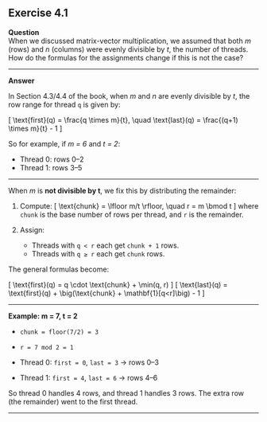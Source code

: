 ## Exercise 4.1

**Question**  
When we discussed matrix-vector multiplication, we assumed that both _m_ (rows) and _n_ (columns) were evenly divisible by _t_, the number of threads. How do the formulas for the assignments change if this is not the case?

---

**Answer**

In Section 4.3/4.4 of the book, when _m_ and _n_ are evenly divisible by _t_, the row range for thread `q` is given by:

\[
\text{first}(q) = \frac{q \times m}{t}, \quad \text{last}(q) = \frac{(q+1) \times m}{t} - 1
\]

So for example, if _m = 6_ and _t = 2_:

- Thread 0: rows 0–2
- Thread 1: rows 3–5

---

When _m_ is **not divisible by t**, we fix this by distributing the remainder:

1. Compute:
   \[
   \text{chunk} = \lfloor m/t \rfloor, \quad r = m \bmod t
   \]
   where `chunk` is the base number of rows per thread, and `r` is the remainder.

2. Assign:
   - Threads with `q < r` each get `chunk + 1` rows.
   - Threads with `q ≥ r` each get `chunk` rows.

The general formulas become:

\[
\text{first}(q) = q \cdot \text{chunk} + \min(q, r)
\]
\[
\text{last}(q) = \text{first}(q) + \big(\text{chunk} + \mathbf{1}[q<r]\big) - 1
\]

---

**Example: m = 7, t = 2**

- `chunk = floor(7/2) = 3`
- `r = 7 mod 2 = 1`

- Thread 0: `first = 0`, `last = 3` → rows 0–3
- Thread 1: `first = 4`, `last = 6` → rows 4–6

So thread 0 handles 4 rows, and thread 1 handles 3 rows. The extra row (the remainder) went to the first thread.

---
